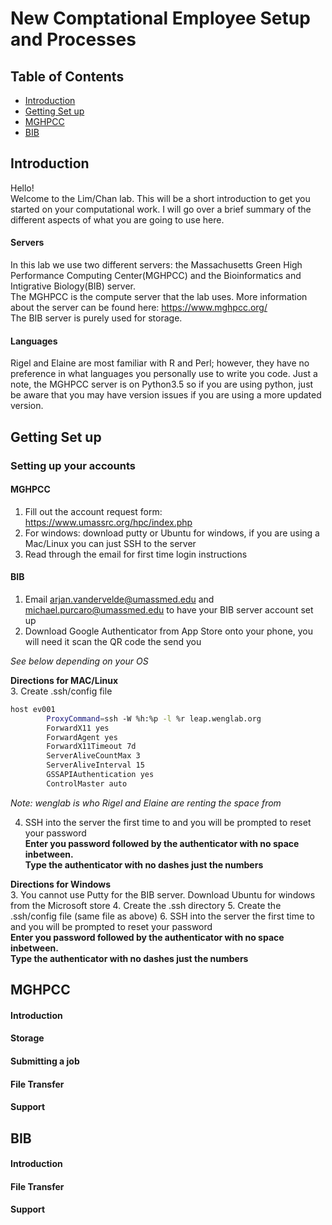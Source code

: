 # New Comptational Employee Setup and Processes

## Table of Contents
* [Introduction](#Introduction)
* [Getting Set up](#Getting-Set-up)
* [MGHPCC](#MGHPCC)
* [BIB](#BIB)

## Introduction
Hello!<br>
Welcome to the Lim/Chan lab.  This will be a short introduction to get you started on your computational work. I will go over a brief summary of the different aspects of what you are going to use here.<br>

#### Servers
In this lab we use two different servers: the Massachusetts Green High Performance Computing Center(MGHPCC) and the Bioinformatics and Intigrative Biology(BIB) server. <br>
The MGHPCC is the compute server that the lab uses. More information about the server can be found here: https://www.mghpcc.org/ <br>
The BIB server is purely used for storage.

#### Languages
Rigel and Elaine are most familiar with R and Perl; however, they have no preference in what languages you personally use to write you code.  Just a note, the MGHPCC server is on Python3.5 so if you are using python, just be aware that you may have version issues if you are using a more updated version.

## Getting Set up

### Setting up your accounts
#### MGHPCC
1. Fill out the account request form: https://www.umassrc.org/hpc/index.php
2. For windows: download putty or Ubuntu for windows, if you are using a Mac/Linux you can just SSH to the server
3. Read through the email for first time login instructions

#### BIB
1. Email arjan.vandervelde@umassmed.edu and michael.purcaro@umassmed.edu to have your BIB server account set up
2. Download Google Authenticator from App Store onto your phone, you will need it scan the QR code the send you

*See below depending on your OS*

__Directions for MAC/Linux__<br>
3. Create .ssh/config file
```bash
host ev001
        ProxyCommand=ssh -W %h:%p -l %r leap.wenglab.org
        ForwardX11 yes
        ForwardAgent yes
        ForwardX11Timeout 7d
        ServerAliveCountMax 3
        ServerAliveInterval 15
        GSSAPIAuthentication yes
        ControlMaster auto
```
*Note: wenglab is who Rigel and Elaine are renting the space from*

4. SSH into the server the first time to and you will be prompted to reset your password<br>
**Enter you password followed by the authenticator with no space inbetween. <br>
Type the authenticator with no dashes just the numbers**


__Directions for Windows__<br> 
3. You cannot use Putty for the BIB server. Download Ubuntu for windows from the Microsoft store
4. Create the .ssh directory
5. Create the .ssh/config file (same file as above)
6. SSH into the server the first time to and you will be prompted to reset your password<br>
**Enter you password followed by the authenticator with no space inbetween. <br>
Type the authenticator with no dashes just the numbers**

## MGHPCC
#### Introduction
#### Storage
#### Submitting a job
#### File Transfer
#### Support

## BIB
#### Introduction
#### File Transfer
#### Support